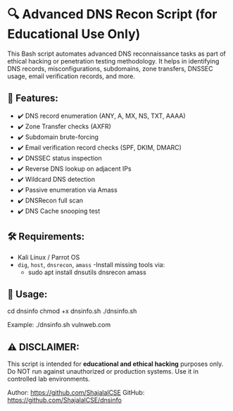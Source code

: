 🔍 Advanced DNS Recon Script (for Educational Use Only)
========================================================

This Bash script automates advanced DNS reconnaissance tasks as part of ethical hacking or penetration testing methodology. It helps in identifying DNS records, misconfigurations, subdomains, zone transfers, DNSSEC usage, email verification records, and more.

📁 Features:
-----------
- ✔️ DNS record enumeration (ANY, A, MX, NS, TXT, AAAA)
- ✔️ Zone Transfer checks (AXFR)
- ✔️ Subdomain brute-forcing
- ✔️ Email verification record checks (SPF, DKIM, DMARC)
- ✔️ DNSSEC status inspection
- ✔️ Reverse DNS lookup on adjacent IPs
- ✔️ Wildcard DNS detection
- ✔️ Passive enumeration via Amass
- ✔️ DNSRecon full scan
- ✔️ DNS Cache snooping test

🛠 Requirements:
---------------
- Kali Linux / Parrot OS
- `dig`, `host`, `dnsrecon`, `amass`
-Install missing tools via:
   - sudo apt install dnsutils dnsrecon amass

🚀 Usage:
--------
cd dnsinfo
chmod +x dnsinfo.sh
./dnsinfo.sh <domain>

Example:
./dnsinfo.sh vulnweb.com

⚠️ DISCLAIMER:
-------------
This script is intended for **educational and ethical hacking** purposes only.
Do NOT run against unauthorized or production systems. Use it in controlled lab environments.

Author: https://github.com/ShajalalCSE
GitHub: https://github.com/ShajalalCSE/dnsinfo
